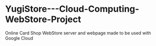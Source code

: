 # YugiStore---Cloud-Computing-WebStore-Project
Online Card Shop WebStore server and webpage made to be used with Google Cloud
